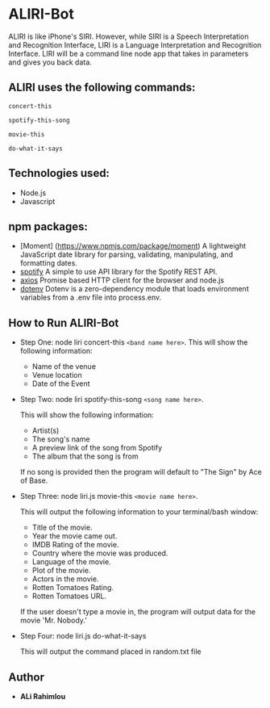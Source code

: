 # ALIRI-Bot
ALIRI is like iPhone's SIRI. However, while SIRI is a Speech Interpretation and Recognition Interface, LIRI is a Language Interpretation and Recognition Interface. LIRI will be a command line node app that takes in parameters and gives you back data.

## ALIRI uses the following commands:
```
concert-this
```
```
spotify-this-song
```
```
movie-this
```
```
do-what-it-says
```

## Technologies used:

* Node.js
* Javascript

## npm packages: 
* [Moment] (https://www.npmjs.com/package/moment) A lightweight JavaScript date library for parsing, validating, manipulating, and formatting dates.
* [spotify](https://www.npmjs.com/package/node-spotify-api) A simple to use API library for the Spotify REST API.
* [axios](https://www.npmjs.com/package/axios) Promise based HTTP client for the browser and node.js
* [dotenv](https://www.npmjs.com/package/dotenv) Dotenv is a zero-dependency module that loads environment variables from a .env file into process.env.

## How to Run ALIRI-Bot

* Step One: node liri concert-this ```<band name here>```.
    This will show the following information: 
    * Name of the venue
    * Venue location
    * Date of the Event 

* Step Two: node liri spotify-this-song ```<song name here>```.
	
	This will show the following information: 
	* Artist(s) 
	* The song's name 
	* A preview link of the song from Spotify 
	* The album that the song is from

	If no song is provided then the program will default to
    "The Sign" by Ace of Base.

* Step Three: node liri.js movie-this ```<movie name here>```.
	
	This will output the following information to your terminal/bash window:
	* Title of the movie.
	* Year the movie came out.
	* IMDB Rating of the movie.
	* Country where the movie was produced.
	* Language of the movie.
	* Plot of the movie.
	* Actors in the movie.
	* Rotten Tomatoes Rating.
	* Rotten Tomatoes URL.
	
	If the user doesn't type a movie in, the program will output data for the movie 'Mr. Nobody.'
    
* Step Four: node liri.js do-what-it-says

	This will output the command placed in random.txt file

## Author
* **ALi Rahimlou** 

